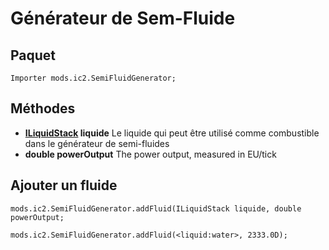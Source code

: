 # Générateur de Sem-Fluide

## Paquet

`Importer mods.ic2.SemiFluidGenerator;`

## Méthodes

- **[ILiquidStack](/Vanilla/Liquids/ILiquidStack/) liquide** Le liquide qui peut être utilisé comme combustible dans le générateur de semi-fluides
- **double powerOutput** The power output, measured in EU/tick

## Ajouter un fluide

```zenscript
mods.ic2.SemiFluidGenerator.addFluid(ILiquidStack liquide, double powerOutput;

mods.ic2.SemiFluidGenerator.addFluid(<liquid:water>, 2333.0D);
```